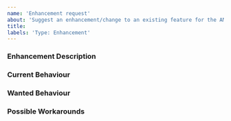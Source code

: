 ```yaml
---
name: 'Enhancement request'
about: 'Suggest an enhancement/change to an existing feature for the AMQP Extension'
title:
labels: 'Type: Enhancement'
---
```


<!-- Please use markdown (https://guides.github.com/features/mastering-markdown/) semantics throughout the enhancement description. -->

### Enhancement Description

<!-- Please provide a description of the feature you envision. -->

### Current Behaviour

<!-- Please share the current behaviour of the AMQP Extension around this topic, if applicable. -->

### Wanted Behaviour

<!-- Please describe the desired outcome through the AMQP Extension around the suggested enhancement. -->

### Possible Workarounds

<!-- If applicable, share any workarounds for the described enhancement. -->
